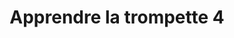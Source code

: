 ---
title: Apprendre la trompette 4
auteur: Augustin Guefif
niveau: debutant
youtube: https://youtu.be/usHgdU8Sde0?si=zu6K-jXdgEFA41yb
active: true
---